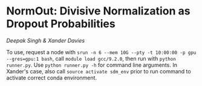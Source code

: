 # NormOut: Divisive Normalization as Dropout Probabilities
*Deepak Singh & Xander Davies*

To use, request a node with `srun -n 6 --mem 10G --pty -t 10:00:00 -p gpu --gres=gpu:1 bash`, call `module load gcc/9.2.0`, then run with `python runner.py`. Use `python runner.py -h` for command line arguments. In Xander's case, also call `source activate sdm_env` prior to run command to activate correct conda environment.

